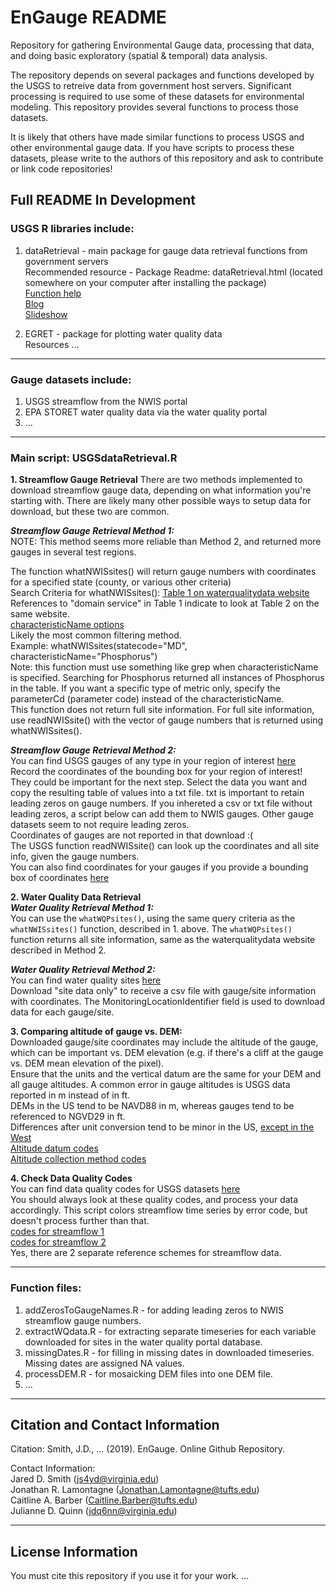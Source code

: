 # EnGauge README
Repository for gathering Environmental Gauge data, processing that data, and doing basic exploratory (spatial & temporal) data analysis.

The repository depends on several packages and functions developed by the USGS to retreive data from government host servers. Significant processing is required to use some of these datasets for environmental modeling. This repository provides several functions to process those datasets.

It is likely that others have made similar functions to process USGS and other environmental gauge data. If you have scripts to process these datasets, please write to the authors of this repository and ask to contribute or link code repositories!

**Full README In Development**
---
### USGS R libraries include:
1. dataRetrieval - main package for gauge data retrieval functions from government servers  
  Recommended resource - Package Readme: dataRetrieval.html (located somewhere on your computer after installing the package)  
  [Function help](https://github.com/USGS-R/dataRetrieval)  
  [Blog](https://owi.usgs.gov/R/training-curriculum/usgs-packages/)  
  [Slideshow](https://owi.usgs.gov/R/dataRetrieval.html#1)

2. EGRET - package for plotting water quality data  
  Resources ...

---

### Gauge datasets include:
1. USGS streamflow from the NWIS portal
2. EPA STORET water quality data via the water quality portal
3. ...

---

### Main script: USGSdataRetrieval.R
**1. Streamflow Gauge Retrieval**
There are two methods implemented to download streamflow gauge data, depending on what information you're starting with. There are likely many other possible ways to setup data for download, but these two are common.

**_Streamflow Gauge Retrieval Method 1:_**  
NOTE: This method seems more reliable than Method 2, and returned more gauges in several test regions.

The function whatNWISsites() will return gauge numbers with coordinates for a specified state (county, or various other criteria)  
  Search Criteria for whatNWISsites(): [Table 1 on waterqualitydata website](https://www.waterqualitydata.us/webservices_documentation/)  
   References to "domain service" in Table 1 indicate to look at Table 2 on the same website.  
   [characteristicName options](https://www.waterqualitydata.us/public_srsnames/)  
     Likely the most common filtering method.  
     Example: whatNWISsites(statecode="MD", characteristicName="Phosphorus")  
   Note: this function must use something like grep when characteristicName is specified. Searching for Phosphorus returned all instances of Phosphorus in the table. If you want a specific type of metric only, specify the parameterCd (parameter code) instead of the characteristicName.  
   This function does not return full site information. For full site information, use readNWISsite() with the vector of gauge numbers that is returned using whatNWISsites().

**_Streamflow Gauge Retrieval Method 2:_**  
You can find USGS gauges of any type in your region of interest [here](https://cida.usgs.gov/enddat/dataDiscovery.jsp)  
  Record the coordinates of the bounding box for your region of interest! They could be important for the next step. Select the data you want and copy the resulting table of values into a txt file. txt is important to retain leading zeros on gauge numbers. If you inhereted a csv or txt file without leading zeros, a script below can add them to NWIS gauges. Other gauge datasets seem to not require leading zeros.  
  Coordinates of gauges are not reported in that download :(  
  The USGS function readNWISsite() can look up the coordinates and all site info, given the gauge numbers.  
  You can also find coordinates for your gauges if you provide a bounding box of coordinates [here](https://waterdata.usgs.gov/nwis/inventory?search_criteria=lat_long_bounding_box&submitted_form=introduction)

**2. Water Quality Data Retrieval**  
**_Water Quality Retrieval Method 1:_**  
You can use the `whatWQPsites()`, using the same query criteria as the `whatNWISsites()` function, described in 1. above. The `whatWQPsites()` function returns all site information, same as the waterqualitydata website described in Method 2.

**_Water Quality Retrieval Method 2:_**  
You can find water quality sites [here](https://www.waterqualitydata.us/portal/)  
  Download "site data only" to receive a csv file with gauge/site information with coordinates. The MonitoringLocationIdentifier field is used to download data for each gauge/site.

**3. Comparing altitude of gauge vs. DEM:**  
Downloaded gauge/site coordinates may include the altitude of the gauge, which can be important vs. DEM elevation (e.g. if there's a cliff at the gauge vs. DEM mean elevation of the pixel).  
Ensure that the units and the vertical datum are the same for your DEM and all gauge altitudes. A common error in gauge altitudes is USGS data reported in m instead of in ft.  
  DEMs in the US tend to be NAVD88 in m, whereas gauges tend to be referenced to NGVD29 in ft.  
  Differences after unit conversion tend to be minor in the US, [except in the West](https://www.ngs.noaa.gov/TOOLS/Vertcon/vertcon.html)  
  [Altitude datum codes](https://help.waterdata.usgs.gov/code/alt_datum_cd_query?fmt=html)  
  [Altitude collection method codes](https://help.waterdata.usgs.gov/code/alt_meth_cd_query?fmt=html)

**4. Check Data Quality Codes**  
You can find data quality codes for USGS datasets [here](https://help.waterdata.usgs.gov/codes-and-parameters/codes#discharge_cd)  
  You should always look at these quality codes, and process your data accordingly. This script colors streamflow time series by error code, but doesn't process further than that.  
  [codes for streamflow 1](https://help.waterdata.usgs.gov/codes-and-parameters/daily-value-qualification-code-dv_rmk_cd)  
  [codes for streamflow 2](https://help.waterdata.usgs.gov/codes-and-parameters/instantaneous-and-daily-value-status-codes)  
  Yes, there are 2 separate reference schemes for streamflow data.

---
### Function files:
1. addZerosToGaugeNames.R - for adding leading zeros to NWIS streamflow gauge numbers.
2. extractWQdata.R - for extracting separate timeseries for each variable downloaded for sites in the water quality portal database.
3. missingDates.R - for filling in missing dates in downloaded timeseries. Missing dates are assigned NA values.
4. processDEM.R - for mosaicking DEM files into one DEM file.
5. ...

---
## Citation and Contact Information
Citation: Smith, J.D., ... (2019). EnGauge. Online Github Repository.

Contact Information:  
Jared D. Smith (js4yd@virginia.edu)  
Jonathan R. Lamontagne (Jonathan.Lamontagne@tufts.edu)  
Caitline A. Barber (Caitline.Barber@tufts.edu)  
Julianne D. Quinn (jdq6nn@virginia.edu)

---
## License Information
You must cite this repository if you use it for your work.
...
